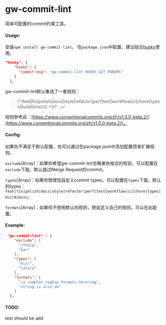 # gw-commit-lint
简单可配置的commit约束工具。

#### Usage:
安装`npm install gw-commit-lint`。
在`package.json`中配置，建议结合[husky](https://github.com/typicode/husky)使用。
```json
"husky": {
    "hooks": {
      "commit-msg": "gw-commit-lint HUSKY_GIT_PARAMS"
    }
  },
```
gw-commit-lint默认集成了一套规则：

> /^(feat|fix|polish|docs|style|refactor|perf|test|workflow|ci|chore|types|build|misc)(\(.+\))?: .+/

规则参考自：[https://www.conventionalcommits.org/zh/v1.0.0-beta.2/](https://www.conventionalcommits.org/zh/v1.0.0-beta.2/)。

#### Config:
如果你不满足于默认配置，也可以通过在package.json中添加配置项来扩展规则。

`exclude`[Array]：如果你希望gw-commit-lint忽略某些格式的校验，可以配置在`exclude`下面，默认跳过Merge Request的commit。

`types`[Array]：如果你想增加自定义commit types，可以配置在`types`下面，默认的types：`feat|fix|polish|docs|style|refactor|perf|test|workflow|ci|chore|types|build|misc`。

`formats`[Array]：如果你不想用默认的规则，想自定义自己的规则，可以在此配置。

#### Example:
```json
 "gw-commit-lint" : {
    "exclude": [
      "/foo/g",
      "bar"
    ],
    "types": [
      "misc",
      "lalala"
    ],
    "formats": [
      "/a complex regExp formats here/img",
      "string is also ok"
    ]
  },
```
#### TODO: 
test should be add
